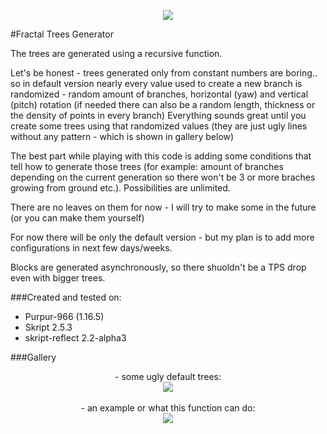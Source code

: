 <p align="center">
  <img src="https://i.imgur.com/XBAtE7W.png"><br>
</p>
#Fractal Trees Generator


The trees are generated using a recursive function.

Let's be honest - trees generated only from constant numbers are boring.. so in default version nearly every value used to create a new branch is randomized - random amount of branches, horizontal (yaw) and vertical (pitch) rotation (if needed there can also be a random length, thickness or the density of points in every branch)
Everything sounds great until you create some trees using that randomized values (they are just ugly lines without any pattern - which is shown in gallery below)

The best part while playing with this code is adding some conditions that tell how to generate those trees (for example: amount of branches depending on the current generation so there won't be 3 or more braches growing from ground etc.). Possibilities are unlimited.

There are no leaves on them for now - I will try to make some in the future (or you can make them yourself)

For now there will be only the default version - but my plan is to add more configurations in next few days/weeks.

Blocks are generated asynchronously, so there shuoldn't be a TPS drop even with bigger trees.


###Created and tested on:
- Purpur-966 (1.16.5)
- Skript 2.5.3 
- skript-reflect 2.2-alpha3


###Gallery

<p align="center">
  - some ugly default trees:<br>
  <img src="https://i.imgur.com/4yLdU4b.jpg"><br><br>
  - an example or what this function can do:<br>
  <img src="https://media.discordapp.net/attachments/393129870722596868/815654840163369050/unknown.png">
</p>
